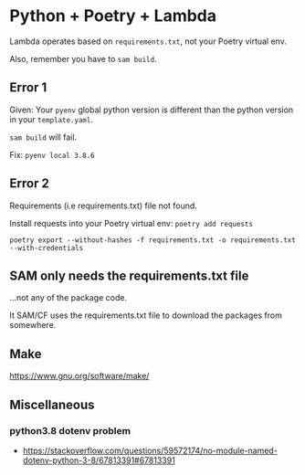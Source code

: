 # Python + Poetry + Lambda

Lambda operates based on `requirements.txt`, not your Poetry virtual env.

Also, remember you have to `sam build`.



## Error 1

Given: Your `pyenv` global python version is different than the python version in your `template.yaml`.

`sam build` will fail.

Fix:
`pyenv local 3.8.6`



## Error 2

Requirements (i.e requirements.txt) file not found.

Install requests into your Poetry virtual env:
`poetry add requests`

`poetry export --without-hashes -f requirements.txt -o requirements.txt --with-credentials`



## SAM only needs the requirements.txt file

...not any of the package code.

It SAM/CF uses the requirements.txt file to download the packages from somewhere.



## Make

https://www.gnu.org/software/make/



## Miscellaneous

### python3.8 dotenv problem

- https://stackoverflow.com/questions/59572174/no-module-named-dotenv-python-3-8/67813391#67813391
